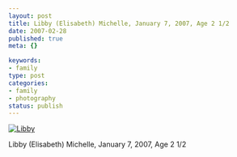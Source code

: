 ```yaml
--- 
layout: post
title: Libby (Elisabeth) Michelle, January 7, 2007, Age 2 1/2
date: 2007-02-28
published: true
meta: {}

keywords: 
- family
type: post
categories: 
- family
- photography
status: publish
---
```



[![Libby](http://media.eick.us/2011/05/401070319_7e070d7fcc_m.jpg)](http://www.flickr.com/photos/andreweick/401070319/)



Libby (Elisabeth) Michelle, January 7, 2007, Age 2 1/2

